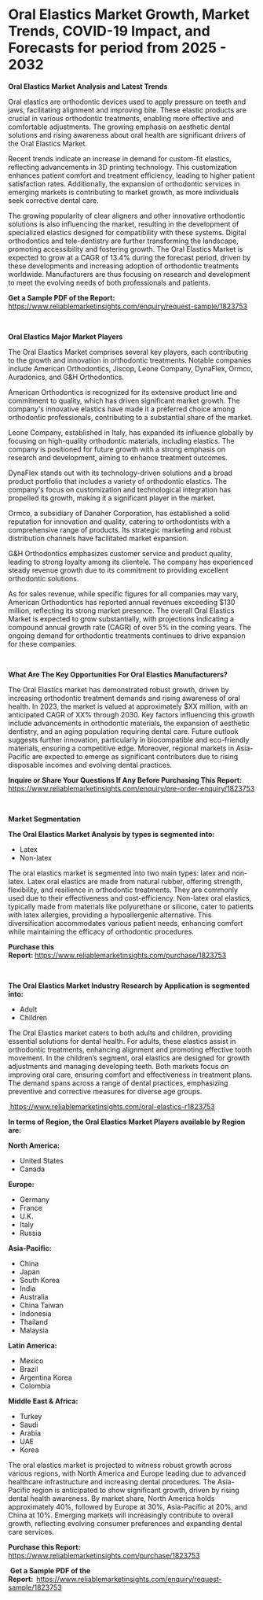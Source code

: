 <p><h1>Oral Elastics Market Growth, Market Trends, COVID-19 Impact, and Forecasts for period from 2025 - 2032</h1></p><p><strong>Oral Elastics Market Analysis and Latest Trends</strong></p>
<p><p>Oral elastics are orthodontic devices used to apply pressure on teeth and jaws, facilitating alignment and improving bite. These elastic products are crucial in various orthodontic treatments, enabling more effective and comfortable adjustments. The growing emphasis on aesthetic dental solutions and rising awareness about oral health are significant drivers of the Oral Elastics Market.</p><p>Recent trends indicate an increase in demand for custom-fit elastics, reflecting advancements in 3D printing technology. This customization enhances patient comfort and treatment efficiency, leading to higher patient satisfaction rates. Additionally, the expansion of orthodontic services in emerging markets is contributing to market growth, as more individuals seek corrective dental care.</p><p>The growing popularity of clear aligners and other innovative orthodontic solutions is also influencing the market, resulting in the development of specialized elastics designed for compatibility with these systems. Digital orthodontics and tele-dentistry are further transforming the landscape, promoting accessibility and fostering growth. The Oral Elastics Market is expected to grow at a CAGR of 13.4% during the forecast period, driven by these developments and increasing adoption of orthodontic treatments worldwide. Manufacturers are thus focusing on research and development to meet the evolving needs of both professionals and patients.</p></p>
<p><strong>Get a Sample PDF of the Report:&nbsp;</strong> <a href="https://www.reliablemarketinsights.com/enquiry/request-sample/1823753?utm_campaign=3204&utm_medium=2&utm_source=Github&utm_content=ia&utm_term=13042025&utm_id=oral-elastics">https://www.reliablemarketinsights.com/enquiry/request-sample/1823753</a></p>
<p>&nbsp;</p>
<p><strong>Oral Elastics Major Market Players</strong></p>
<p><p>The Oral Elastics Market comprises several key players, each contributing to the growth and innovation in orthodontic treatments. Notable companies include American Orthodontics, Jiscop, Leone Company, DynaFlex, Ormco, Auradonics, and G&H Orthodontics. </p><p>American Orthodontics is recognized for its extensive product line and commitment to quality, which has driven significant market growth. The company's innovative elastics have made it a preferred choice among orthodontic professionals, contributing to a substantial share of the market. </p><p>Leone Company, established in Italy, has expanded its influence globally by focusing on high-quality orthodontic materials, including elastics. The company is positioned for future growth with a strong emphasis on research and development, aiming to enhance treatment outcomes.</p><p>DynaFlex stands out with its technology-driven solutions and a broad product portfolio that includes a variety of orthodontic elastics. The company's focus on customization and technological integration has propelled its growth, making it a significant player in the market.</p><p>Ormco, a subsidiary of Danaher Corporation, has established a solid reputation for innovation and quality, catering to orthodontists with a comprehensive range of products. Its strategic marketing and robust distribution channels have facilitated market expansion. </p><p>G&H Orthodontics emphasizes customer service and product quality, leading to strong loyalty among its clientele. The company has experienced steady revenue growth due to its commitment to providing excellent orthodontic solutions.</p><p>As for sales revenue, while specific figures for all companies may vary, American Orthodontics has reported annual revenues exceeding $130 million, reflecting its strong market presence. The overall Oral Elastics Market is expected to grow substantially, with projections indicating a compound annual growth rate (CAGR) of over 5% in the coming years. The ongoing demand for orthodontic treatments continues to drive expansion for these companies.</p></p>
<p>&nbsp;</p>
<p><strong>What Are The Key Opportunities For Oral Elastics Manufacturers?</strong></p>
<p><p>The Oral Elastics market has demonstrated robust growth, driven by increasing orthodontic treatment demands and rising awareness of oral health. In 2023, the market is valued at approximately $XX million, with an anticipated CAGR of XX% through 2030. Key factors influencing this growth include advancements in orthodontic materials, the expansion of aesthetic dentistry, and an aging population requiring dental care. Future outlook suggests further innovation, particularly in biocompatible and eco-friendly materials, ensuring a competitive edge. Moreover, regional markets in Asia-Pacific are expected to emerge as significant contributors due to rising disposable incomes and evolving dental practices.</p></p>
<p><strong>Inquire or Share Your Questions If Any Before Purchasing This Report:</strong> <a href="https://www.reliablemarketinsights.com/enquiry/pre-order-enquiry/1823753?utm_campaign=3204&utm_medium=2&utm_source=Github&utm_content=ia&utm_term=13042025&utm_id=oral-elastics">https://www.reliablemarketinsights.com/enquiry/pre-order-enquiry/1823753</a></p>
<p>&nbsp;</p>
<p><strong>Market Segmentation</strong></p>
<p><strong>The Oral Elastics Market Analysis by types is segmented into:</strong></p>
<p><ul><li>Latex</li><li>Non-latex</li></ul></p>
<p><p>The oral elastics market is segmented into two main types: latex and non-latex. Latex oral elastics are made from natural rubber, offering strength, flexibility, and resilience in orthodontic treatments. They are commonly used due to their effectiveness and cost-efficiency. Non-latex oral elastics, typically made from materials like polyurethane or silicone, cater to patients with latex allergies, providing a hypoallergenic alternative. This diversification accommodates various patient needs, enhancing comfort while maintaining the efficacy of orthodontic procedures.</p></p>
<p><strong>Purchase this Report:&nbsp;</strong><a href="https://www.reliablemarketinsights.com/purchase/1823753?utm_campaign=3204&utm_medium=2&utm_source=Github&utm_content=ia&utm_term=13042025&utm_id=oral-elastics">https://www.reliablemarketinsights.com/purchase/1823753</a></p>
<p>&nbsp;</p>
<p><strong>The Oral Elastics Market Industry Research by Application is segmented into:</strong></p>
<p><ul><li>Adult</li><li>Children</li></ul></p>
<p><p>The Oral Elastics market caters to both adults and children, providing essential solutions for dental health. For adults, these elastics assist in orthodontic treatments, enhancing alignment and promoting effective tooth movement. In the children’s segment, oral elastics are designed for growth adjustments and managing developing teeth. Both markets focus on improving oral care, ensuring comfort and effectiveness in treatment plans. The demand spans across a range of dental practices, emphasizing preventive and corrective measures for diverse age groups.</p></p>
<p><a href="https://www.reliablemarketinsights.com/oral-elastics-r1823753?utm_campaign=3204&utm_medium=2&utm_source=Github&utm_content=ia&utm_term=13042025&utm_id=oral-elastics">&nbsp;https://www.reliablemarketinsights.com/oral-elastics-r1823753</a></p>
<p><strong>In terms of Region, the Oral Elastics Market Players available by Region are:</strong></p>
<p>
    <p> <strong> North America: </strong>
        <ul>
            <li>United States</li>
            <li>Canada</li>
        </ul>
        </p> 
    <p> <strong> Europe: </strong>
        <ul>
            <li>Germany</li>
            <li>France</li>
            <li>U.K.</li>
            <li>Italy</li>
            <li>Russia</li>
        </ul>
        </p> 
    <p> <strong> Asia-Pacific: </strong>
        <ul>
            <li>China</li>
            <li>Japan</li>
            <li>South Korea</li>
            <li>India</li>
            <li>Australia</li>
            <li>China Taiwan</li>
            <li>Indonesia</li>
            <li>Thailand</li>
            <li>Malaysia</li>
        </ul>
        </p> 
    <p> <strong> Latin America: </strong>
        <ul>
            <li>Mexico</li>
            <li>Brazil</li>
            <li>Argentina Korea</li>
            <li>Colombia</li>
        </ul>
        </p> 
    <p> <strong> Middle East & Africa: </strong>
        <ul>
            <li>Turkey</li>
            <li>Saudi</li>
            <li>Arabia</li>
            <li>UAE</li>
            <li>Korea</li>
        </ul>
    </p>
    </p>
<p><p>The oral elastics market is projected to witness robust growth across various regions, with North America and Europe leading due to advanced healthcare infrastructure and increasing dental procedures. The Asia-Pacific region is anticipated to show significant growth, driven by rising dental health awareness. By market share, North America holds approximately 40%, followed by Europe at 30%, Asia-Pacific at 20%, and China at 10%. Emerging markets will increasingly contribute to overall growth, reflecting evolving consumer preferences and expanding dental care services.</p></p>
<p><strong>Purchase this Report: </strong><a href="https://www.reliablemarketinsights.com/purchase/1823753?utm_campaign=3204&utm_medium=2&utm_source=Github&utm_content=ia&utm_term=13042025&utm_id=oral-elastics">https://www.reliablemarketinsights.com/purchase/1823753</a></p>
<p>&nbsp;<strong>Get a Sample PDF of the Report:&nbsp;&nbsp;</strong><a href="https://www.reliablemarketinsights.com/enquiry/request-sample/1823753?utm_campaign=3204&utm_medium=2&utm_source=Github&utm_content=ia&utm_term=13042025&utm_id=oral-elastics">https://www.reliablemarketinsights.com/enquiry/request-sample/1823753</a></p>
<p><strong></strong></p>
<p><p></p><p></p><p></p></p>